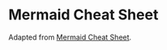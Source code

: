 # Mermaid Cheat Sheet

Adapted from [Mermaid Cheat Sheet](https://github.com/jojozhuang/jojozhuang.github.io/blob/master/_tutorial/uncategorized/mermaid-cheat-sheet.md).
